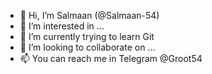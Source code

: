 - 👋 Hi, I’m Salmaan (@Salmaan-54)
- 👀 I’m interested in ...
- 🌱 I’m currently trying to learn Git
- 💞️ I’m looking to collaborate on ...
- 📫 You can reach me in Telegram @Groot54
<!---
Salmaan-54/Salmaan-54 is a ✨ special ✨ repository because its `README.md` (this file) appears on your GitHub profile.
You can click the Preview link to take a look at your changes.
--->
